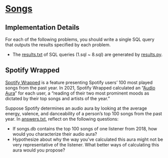 # [Songs](https://cs50.harvard.edu/x/2024/psets/7/songs/)

## Implementation Details

For each of the following problems, you should write a single SQL query that outputs the results specified by each problem.

* The [results.txt](results.txt) of SQL queries (1.sql ~ 8.sql) are generated by [results.py](results.py).


## Spotify Wrapped
[Spotify Wrapped](https://en.wikipedia.org/wiki/Spotify_Wrapped) is a feature presenting Spotify users’ 100 most played songs from the past year. In 2021, Spotify Wrapped calculated an “[Audio Aura](https://newsroom.spotify.com/2021-12-01/learn-more-about-the-audio-aura-in-your-spotify-2021-wrapped-with-aura-reader-mystic-michaela/)” for each user, a “reading of their two most prominent moods as dictated by their top songs and artists of the year.” 

Suppose Spotify determines an audio aura by looking at the average energy, valence, and danceability of a person’s top 100 songs from the past year. In [answers.txt](answers.txt), reflect on the following questions:

- If songs.db contains the top 100 songs of one listener from 2018, how would you characterize their audio aura?
- Hypothesize about why the way you’ve calculated this aura might not be very representative of the listener. What better ways of calculating this aura would you propose?
